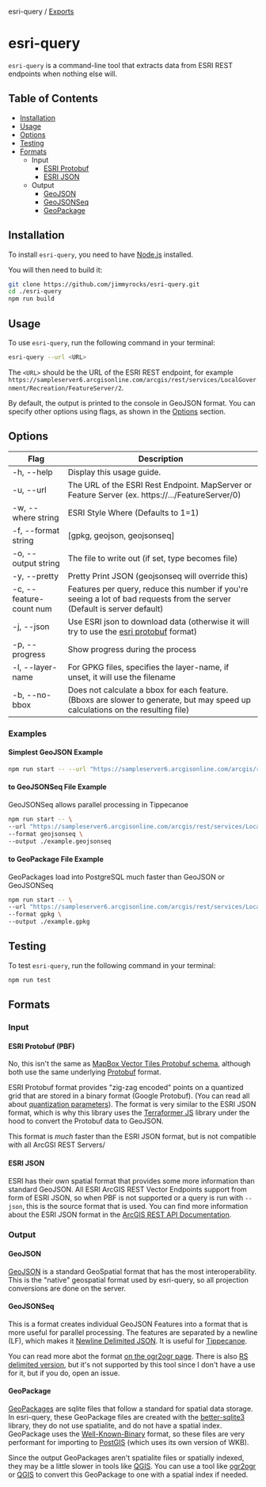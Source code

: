 esri-query / [Exports](modules.md)

# esri-query

`esri-query` is a command-line tool that extracts data from ESRI REST endpoints when nothing else will.

## Table of Contents

-   [Installation](#installation)
-   [Usage](#usage)
-   [Options](#options)
-   [Testing](#testing)
-   [Formats](#formats)
    -   Input
        -   [ESRI Protobuf](#esri-protobuf-pbf)
        -   [ESRI JSON](#esri-json)
    -   Output
        -   [GeoJSON](#geojson)
        -   [GeoJSONSeq](#geojsonseq)
        -   [GeoPackage](#geopackage)

## Installation

To install `esri-query`, you need to have [Node.js](https://nodejs.org/en/download) installed.

You will then need to build it:

```bash
git clone https://github.com/jimmyrocks/esri-query.git
cd ./esri-query
npm run build
```

## Usage

To use `esri-query`, run the following command in your terminal:

```bash
esri-query --url <URL>
``` 

The `<URL>` should be the URL of the ESRI REST endpoint, for example `https://sampleserver6.arcgisonline.com/arcgis/rest/services/LocalGovernment/Recreation/FeatureServer/2`.

By default, the output is printed to the console in GeoJSON format. You can specify other options using flags, as shown in the [Options](#options) section.

## Options

| Flag | Description                                                                                         |
| ------------------------| --------------------------------------------------------------------------------------------------- |
| -h, --help               | Display this usage guide.                                                                           |
| -u, --url <url>          | The URL of the ESRI Rest Endpoint. MapServer or Feature Server (ex. https://.../FeatureServer/0)                                 |
| -w, --where string       | ESRI Style Where (Defaults to 1=1)                                                                  |
| -f, --format string      | [gpkg, geojson, geojsonseq]                                                                         |
| -o, --output string      | The file to write out (if set, type becomes file)                                                  |
| -y, --pretty             | Pretty Print JSON (geojsonseq will override this)                                              |
| -c, --feature-count num  | Features per query, reduce this number if you're seeing a lot of bad requests from the server (Default is server default)                                                     |
| -j, --json               | Use ESRI json to download data (otherwise it will try to use the [esri protobuf](https://github.com/Esri/arcgis-pbf/tree/main/proto/FeatureCollection) format)                  |
| -p, --progress           | Show progress during the process                                                                   |
| -l, --layer-name         | For GPKG files, specifies the layer-name, if unset, it will use the filename                        |
| -b, --no-bbox            | Does not calculate a bbox for each feature. (Bboxs are slower to generate, but may speed up calculations on the resulting file) |

### Examples

#### Simplest GeoJSON Example

```bash
npm run start -- --url "https://sampleserver6.arcgisonline.com/arcgis/rest/services/LocalGovernment/Recreation/FeatureServer/2"
``` 

#### to GeoJSONSeq File Example

GeoJSONSeq allows parallel processing in Tippecanoe

```bash
npm run start -- \
--url "https://sampleserver6.arcgisonline.com/arcgis/rest/services/LocalGovernment/Recreation/FeatureServer/2" \
--format geojsonseq \
--output ./example.geojsonseq
``` 

#### to GeoPackage File Example

GeoPackages load into PostgreSQL much faster than GeoJSON or GeoJSONSeq

```bash
npm run start -- \
--url "https://sampleserver6.arcgisonline.com/arcgis/rest/services/LocalGovernment/Recreation/FeatureServer/2" \
--format gpkg \
--output ./example.gpkg
```

## Testing

To test `esri-query`, run the following command in your terminal:

```bash
npm run test
```

## Formats

### Input

#### ESRI Protobuf (PBF)

No, this isn't the same as [MapBox Vector Tiles Protobuf schema](https://github.com/mapbox/vector-tile-spec), although both use the same underlying [Protobuf](https://developers.google.com/protocol-buffers) format.

ESRI Protobuf format provides "zig-zag encoded" points on a quantized grid that are stored in a binary format (Google Protobuf). (You can read all about [quantization parameters](https://developers.arcgis.com/rest/services-reference/enterprise/query-feature-service-layer-.htm#ESRI_SECTION2_2E4EB59F21E44D79AB2AEF9364005896)). The format is very similar to the ESRI JSON format, which is why this library uses the [Terraformer JS](https://github.com/terraformer-js/terraformer) library under the hood to convert the Protobuf data to GeoJSON.

This format is *much* faster than the ESRI JSON format, but is not compatible with all ArcGSI REST Servers/

#### ESRI JSON

ESRI has their own spatial format that provides some more information than standard GeoJSON. All ESRI ArcGIS REST Vector Endpoints support from form of ESRI JSON, so when PBF is not supported or a query is run with `--json`, this is the source format that is used. You can find more information about the ESRI JSON format in the [ArcGIS REST API Documentation](https://developers.arcgis.com/documentation/common-data-types/feature-object.htm).

### Output

#### GeoJSON

[GeoJSON](https://geojson.org/) is a standard GeoSpatial format that has the most interoperability. This is the "native" geospatial format used by esri-query, so all projection conversions are done on the server.

#### GeoJSONSeq

This is a format creates individual GeoJSON Features into a format that is more useful for parallel processing. The features are separated by a newline (LF), which makes it [Newline Delimited JSON](https://jsonlines.org/). It is useful for [Tippecanoe](https://github.com/mapbox/tippecanoe).

You can read more abot the format [on the ogr2ogr page](https://gdal.org/drivers/vector/geojsonseq.html). There is also [RS delimited version](https://datatracker.ietf.org/doc/html/rfc8142), but it's not supported by this tool since I don't have a use for it, but if you do, open an issue.

#### GeoPackage

[GeoPackages](https://www.geopackage.org/) are sqlite files that follow a standard for spatial data storage. In esri-query, these GeoPackage files are created with the [better-sqlite3](https://github.com/WiseLibs/better-sqlite3) library, they do not use spatialite, and do not have a spatial index. GeoPackage uses the [Well-Known-Binary](https://en.wikipedia.org/wiki/Well-known_text_representation_of_geometry#Well-known_binary) format, so these files are very performant for importing to [PostGIS](https://postgis.net/) (which uses its own version of WKB).

Since the output GeoPackages aren't spatialite files or spatially indexed, they may be a little slower in tools like [QGIS](https://qgis.org/). You can use a tool like [ogr2ogr](https://gdal.org/programs/ogr2ogr.html) or [QGIS](https://qgis.org/) to convert this GeoPackage to one with a spatial index if needed.
